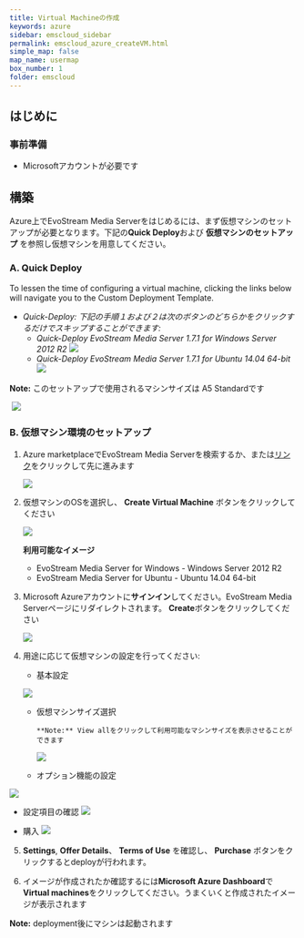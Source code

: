 ```yaml
---
title: Virtual Machineの作成
keywords: azure
sidebar: emscloud_sidebar
permalink: emscloud_azure_createVM.html
simple_map: false
map_name: usermap
box_number: 1
folder: emscloud
---
```


## はじめに

### 事前準備

- Microsoftアカウントが必要です

## 構築

Azure上でEvoStream Media Serverをはじめるには、まず仮想マシンのセットアップが必要となります。下記の**Quick Deploy**および **仮想マシンのセットアップ** を参照し仮想マシンを用意してください。


### A.	Quick Deploy

To lessen the time of configuring a virtual machine, clicking the links below will navigate you to the Custom Deployment Template.

- _Quick-Deploy: 下記の手順１および２は次のボタンのどちらかをクリックするだけでスキップすることができます:_
  - _Quick-Deploy EvoStream Media Server 1.7.1 for Windows Server 2012 R2_
    <a href="https://portal.azure.com/#create/Microsoft.Template/uri/https%3A%2F%2Fraw.githubusercontent.com%2FEvoStream%2Fevostream_addons%2Fmaster%2Fazure_templates%2Fems171_windows2012%2Fazuredeploy.json" target="_blank"><img src="http://azuredeploy.net/deploybutton.png"/></a>
  - _Quick-Deploy EvoStream Media Server 1.7.1 for Ubuntu 14.04 64-bit_
    <a href="https://portal.azure.com/#create/Microsoft.Template/uri/https%3A%2F%2Fraw.githubusercontent.com%2FEvoStream%2Fevostream_addons%2Fmaster%2Fazure_templates%2Fems171_ubuntu1404%2Fazuredeploy.json" target="_blank"><img src="http://azuredeploy.net/deploybutton.png"/></a>

**Note:** このセットアップで使用されるマシンサイズは A5 Standardです

​	![](images/emscloud/A5.jpg)

### B.	仮想マシン環境のセットアップ

1. Azure marketplaceでEvoStream Media Serverを検索するか、または[リンク](https://azure.microsoft.com/en-us/marketplace/partners/evostream-inc/evostream-media-server/)をクリックして先に進みます

   ![](images/emscloud/homepage.JPG)

2. 仮想マシンのOSを選択し、 **Create Virtual Machine** ボタンをクリックしてください

   ![](images/emscloud/OSselect.jpg)

   **利用可能なイメージ**

   - EvoStream Media Server for Windows - Windows Server 2012 R2
   - EvoStream Media Server for Ubuntu - Ubuntu 14.04 64-bit

3. Microsoft Azureアカウントに**サインイン**してください。EvoStream Media Serverページにリダイレクトされます。 **Create**ボタンをクリックしてください

   ![](images/emscloud/create_windows.JPG)

4. 用途に応じて仮想マシンの設定を行ってください:

   - 基本設定

   ![](images/emscloud/basics.jpg)


   - 仮想マシンサイズ選択

         **Note:** View allをクリックして利用可能なマシンサイズを表示させることができます

        ![](images/emscloud/size.jpg)


   - オプション機能の設定

  ![](images/emscloud/optional.jpg)


   - 設定項目の確認
  ![](images/emscloud/summary.jpg)


   - 購入
  ![](images/emscloud/buy.jpg)

5. **Settings**, **Offer Details**、 **Terms of Use** を確認し、 **Purchase** ボタンをクリックするとdeployが行われます。

6. イメージが作成されたか確認するには**Microsoft Azure Dashboard**で**Virtual machines**をクリックしてください。うまくいくと作成されたイメージが表示されます

**Note:** deployment後にマシンは起動されます


